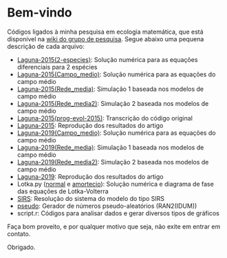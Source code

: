 # Bem-vindo 
Códigos ligados à minha pesquisa em ecologia matemática, que está disponível na [wiki do grupo de pesquisa](https://fiscomp.if.ufrgs.br/index.php/Ecologia).
Segue abaixo uma pequena descrição de cada arquivo:

* [Laguna-2015(2-especies)](https://fiscomp.if.ufrgs.br/index.php/Modelo_de_Levins_aprimorado_para_2_esp%C3%A9cies): Solução numérica para as equações diferenciais para 2 espécies
* [Laguna-2015(Campo_medio)](https://fiscomp.if.ufrgs.br/index.php/Modelo_de_Levins_aprimorado_para_3_esp%C3%A9cies): Solução numérica para as equações do campo médio
* [Laguna-2015(Rede_media)](https://fiscomp.if.ufrgs.br/index.php/Simula%C3%A7%C3%A3o_e_modelo_de_campo_m%C3%A9dio): Simulação 1 baseada nos modelos de campo médio 
* [Laguna-2015(Rede_media2)](https://fiscomp.if.ufrgs.br/index.php/Simula%C3%A7%C3%A3o_e_modelo_de_campo_m%C3%A9dio):  Simulação 2 baseada nos modelos de campo médio 
* [Laguna-2015(prog-evol-2015)](https://fiscomp.if.ufrgs.br/index.php/Modelo_espacialmente_expl%C3%ADcito): Transcrição do código original
* [Laguna-2015](https://fiscomp.if.ufrgs.br/index.php/Modelo_espacialmente_expl%C3%ADcito): Reprodução dos resultados do artigo
* [Laguna-2019(Campo_medio)](https://fiscomp.if.ufrgs.br/index.php/Modelo_de_Levins_aprimorado_para_2_esp%C3%A9cies_II): Solução numérica para as equações do campo médio
* [Laguna-2019(Rede_media)](https://fiscomp.if.ufrgs.br/index.php/Simula%C3%A7%C3%A3o_e_modelo_de_campo_m%C3%A9dio): Simulação 1 baseada nos modelos de campo médio 
* [Laguna-2019(Rede_media2)](https://fiscomp.if.ufrgs.br/index.php/Simula%C3%A7%C3%A3o_e_modelo_de_campo_m%C3%A9dio): Simulação 2 baseada nos modelos de campo médio 
* [Laguna-2019](https://fiscomp.if.ufrgs.br/index.php/Modelo_espacialmente_expl%C3%ADcito_para_2_esp%C3%A9cies): Reprodução dos resultados do artigo
* Lotka.py ([normal](https://fiscomp.if.ufrgs.br/index.php/Modelo_de_Lotka-Volterra) e [amortecio](https://fiscomp.if.ufrgs.br/index.php/Modelo_de_Lotka-Volterra_amortecido)): Solução numérica e diagrama de fase das equações de Lotka-Volterra
* [SIRS](https://fiscomp.if.ufrgs.br/index.php/Sistemas_de_equa%C3%A7%C3%B5es_diferenciais_com_atrasos_fixos_-_SIRS): Resolução do sistema do modelo do tipo SIRS
* [pseudo](https://fiscomp.if.ufrgs.br/index.php/Modelo_espacialmente_expl%C3%ADcito): Gerador de números pseudo-aleatórios (RAN2(IDUM))
* script.r: Códigos para analisar dados e gerar diversos tipos de gráficos

Faça bom proveito, e por qualquer motivo que seja, não exite em entrar em contato.

Obrigado.

